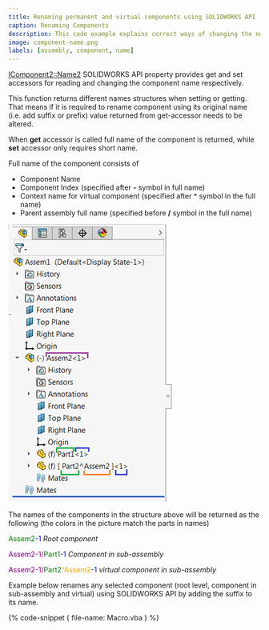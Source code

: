 ```yaml
---
title: Renaming permanent and virtual components using SOLIDWORKS API
caption: Renaming Components
description: This code example explains correct ways of changing the name of the component (including virtual component or component in sub-assembly)
image: component-name.png
labels: [assembly, component, name]
---
```

[IComponent2::Name2](http://help.solidworks.com/2012/english/api/sldworksapi/solidworks.interop.sldworks~solidworks.interop.sldworks.icomponent2~name2.html) SOLIDWORKS API property provides get and set accessors for reading and changing the component name respectively.

This function returns different names structures when setting or getting. That means if it is required to rename component using its original name (i.e. add suffix or prefix) value returned from get-accessor needs to be altered.

When **get** accessor is called full name of the component is returned, while **set** accessor only requires short name.

Full name of the component consists of

* Component Name
* Component Index (specified after **-** symbol in full name)
* Context name for virtual component (specified after **^** symbol in the full name)
* Parent assembly full name (specified before **/** symbol in the full name)

![Components in the feature tree](component-name.png)

The names of the components in the structure above will be returned as the following (the colors in the picture match the parts in names)

<span style="color: green">Assem2</span><span style="color: blue">-1</span> *Root component*

<span style="color: purple">Assem2-1/</span><span style="color: green">Part1</span><span style="color: blue">-1</span> *Component in sub-assembly*

<span style="color: purple">Assem2-1/</span><span style="color: green">Part2</span><span style="color: orange">^Assem2</span><span style="color: blue">-1</span> *virtual component in sub-assembly*

Example below renames any selected component (root level, component in sub-assembly and virtual) using SOLIDWORKS API by adding the suffix to its name.

{% code-snippet { file-name: Macro.vba } %}
